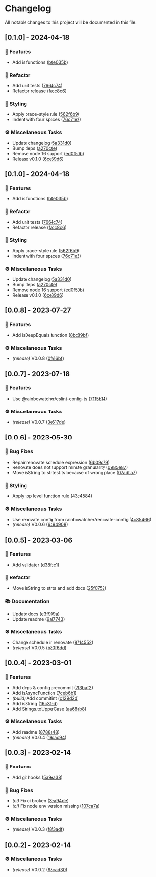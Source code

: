 # Changelog

All notable changes to this project will be documented in this file.

## [0.1.0] - 2024-04-18

### 🚀 Features

- Add is functions ([b0e035b](b0e035bbcfdad0e467e6094eb9614b24673c295a))

### 🚜 Refactor

- Add unit tests ([7664c74](7664c746bcc9b3f9ef14228ffda545836f823dba))
- Refactor release ([facc8c6](facc8c6d2125ec962635637a7ef9e94ca6cfe870))

### 🎨 Styling

- Apply brace-style rule ([562f6b9](562f6b9ac3fb9381c258fbc102790fa3d1b8203e))
- Indent with four spaces ([76c71e2](76c71e2d0c5142aab87adcb62ffcf825f7b24ca3))

### ⚙️ Miscellaneous Tasks

- Update changelog ([5a331d0](5a331d0a9a035a3f27d53de173ba1d4714d8e0c2))
- Bump deps ([a270c0e](a270c0e0b712c0a9222482567c626b83c1c89c01))
- Remove node 16 support ([ed0f50b](ed0f50b99e0063c974b61f43b914e6c5ab01ece7))
- Release v0.1.0 ([6ce39d6](6ce39d6284861aabfcb7375549126794d7437383))

## [0.1.0] - 2024-04-18

### 🚀 Features

- Add is functions ([b0e035b](b0e035bbcfdad0e467e6094eb9614b24673c295a))

### 🚜 Refactor

- Add unit tests ([7664c74](7664c746bcc9b3f9ef14228ffda545836f823dba))
- Refactor release ([facc8c6](facc8c6d2125ec962635637a7ef9e94ca6cfe870))

### 🎨 Styling

- Apply brace-style rule ([562f6b9](562f6b9ac3fb9381c258fbc102790fa3d1b8203e))
- Indent with four spaces ([76c71e2](76c71e2d0c5142aab87adcb62ffcf825f7b24ca3))

### ⚙️ Miscellaneous Tasks

- Update changelog ([5a331d0](5a331d0a9a035a3f27d53de173ba1d4714d8e0c2))
- Bump deps ([a270c0e](a270c0e0b712c0a9222482567c626b83c1c89c01))
- Remove node 16 support ([ed0f50b](ed0f50b99e0063c974b61f43b914e6c5ab01ece7))
- Release v0.1.0 ([6ce39d6](6ce39d6284861aabfcb7375549126794d7437383))

## [0.0.8] - 2023-07-27

### 🚀 Features

- Add isDeepEquals function ([8bc89bf](8bc89bff5065ccb7c0360347a571a9360725df70))

### ⚙️ Miscellaneous Tasks

- *(release)* V0.0.8 ([0fa16bf](0fa16bf5ac9d916d6ae71ef73f7699ff0dccb32a))

## [0.0.7] - 2023-07-18

### 🚀 Features

- Use @rainbowatcher/eslint-config-ts ([7115b14](7115b145243e94aa4ced9dda8a569b83eb5a0744))

### ⚙️ Miscellaneous Tasks

- *(release)* V0.0.7 ([3e617de](3e617de142f27e0f76bceac9db2dbc892249bd5b))

## [0.0.6] - 2023-05-30

### 🐛 Bug Fixes

- Repair renovate schedule expression ([6b09c79](6b09c7995e6fd9631281ef27df7a1bd8018e562d))
- Renovate does not support minute granularity ([0985e87](0985e87e880fac5c6ca3e2bcb0e68f7e17725c74))
- Move isString to str.test.ts because of wrong place ([07adba7](07adba7e29ba5e0fa7b1e3df4fa40bdf6b0d11c4))

### 🎨 Styling

- Apply top level function rule ([43c4584](43c45840feba1298bbf838cf9f97300147f004d5))

### ⚙️ Miscellaneous Tasks

- Use renovate config from rainbowatcher/renovate-config ([4c85466](4c854662a7c7c7cfc553e5f1eaf2b42930a73a2d))
- *(release)* V0.0.6 ([6494908](649490893b65e869037fcc685cb52e587bca19ab))

## [0.0.5] - 2023-03-06

### 🚀 Features

- Add validater ([d38fcc1](d38fcc119f7daf98e3258dacbf3d7aa7955d4f3d))

### 🚜 Refactor

- Move isString to str.ts and add docs ([25f0752](25f0752768269ccbc411b896ef4b4d93f94384e7))

### 📚 Documentation

- Update docs ([e3f909a](e3f909a7469b4c76f77808cbf130580535e31701))
- Update readme ([9a17743](9a177434297ee5c39b63d8057d6cbf28f21097ec))

### ⚙️ Miscellaneous Tasks

- Change schedule in renovate ([8714552](8714552299e7c9066fc79e331ca51bb705d3dd02))
- *(release)* V0.0.5 ([b80f6dd](b80f6dd07a6bee922f676daaea800042a3c7abac))

## [0.0.4] - 2023-03-01

### 🚀 Features

- Add deps & config precommit ([7f3baf2](7f3baf2046c32e776e293fd9696448359d45d1ef))
- Add isAsyncFunction ([7ceb6b1](7ceb6b1acadb381d2dac583fafa86c7f5f4a1c56))
- *(build)* Add commitlint ([c129d2d](c129d2d6471f6fe4f5bcbdb363851eb324133b5b))
- Add isString ([16c31ed](16c31ed9e7a271ad602f87f5516be593fbded871))
- Add Strings.toUpperCase ([aa68ab8](aa68ab82efe6397b36c1ffc2962d530e87b20437))

### ⚙️ Miscellaneous Tasks

- Add readme ([8788a48](8788a48b2ff72646e49ce385a2ca133e9df4079e))
- *(release)* V0.0.4 ([19cac94](19cac9441ab9a20f663f439cee692b0b9dd1ede6))

## [0.0.3] - 2023-02-14

### 🚀 Features

- Add git hooks ([5a9ea38](5a9ea387b372d87b0d6a0e18efa79e1333b445b0))

### 🐛 Bug Fixes

- *(ci)* Fix ci broken ([3ea94de](3ea94de007dd9da3107d2e12773ed075d5bc3492))
- *(ci)* Fix node env version missing ([107ca7a](107ca7ac4f4fbfd9a4a4b74b22e2bb8af77b4c1f))

### ⚙️ Miscellaneous Tasks

- *(release)* V0.0.3 ([f8f3adf](f8f3adfe2af3045b848f2fac78a7b7267dea91a5))

## [0.0.2] - 2023-02-14

### ⚙️ Miscellaneous Tasks

- *(release)* V0.0.2 ([98cad30](98cad30b071db9dad7353ae7db5ef43afd88d4d2))

<!-- generated by git-cliff -->
